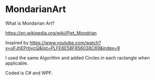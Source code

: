 # MondarianArt
What is Mondarian Art?

https://en.wikipedia.org/wiki/Piet_Mondrian

Inspired by https://www.youtube.com/watch?v=uFJhEPrbycQ&list=PLFE6E58F856038C69&index=9

I used the same Algorithm and added Circles in each ractangle when applicable.

Coded is C# and WPF.
